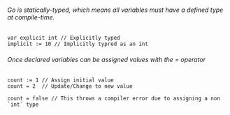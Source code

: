 ###### Go is statically-typed, which means all variables must have a defined type at compile-time.
```
var explicit int // Explicitly typed
implicit := 10 // Implicitly typred as an int
```

###### Once declared variables can be assigned values with the = operator

```
count := 1 // Assign initial value
count = 2  // Update/Change to new value

count = false // This throws a compiler error due to assigning a non `int` type
```